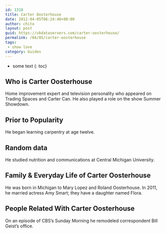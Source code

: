 ```yaml
---
id: 1318
title: Carter Oosterhouse
date: 2012-04-05T06:24:40+00:00
author: chito
layout: post
guid: https://ukdataservers.com/carter-oosterhouse/
permalink: /04/05/carter-oosterhouse
tags:
 - show love
category: Guides
---
```


* some text
{: toc}


## Who is  Carter Oosterhouse
                  
                  
                  
Home improvement expert and television personality who appeared on Trading Spaces and Carter Can. He also played a role on the show Summer Showdown.
                  
                
                
                
## Prior to Popularity 
                  
                  
                  
He began learning carpentry at age twelve.
                  
                
                
                
## Random data 
                  
                  
                  
He studied nutrition and communications at Central Michigan University.
                  
                
                
                
## Family & Everyday Life of Carter Oosterhouse
                  
                  
                  
He was born in Michigan to Mary Lopez and Roland Oosterhouse. In 2011, he married actress Amy Smart; they have a daughter named Flora.
                  
                
                
                
## People Related With  Carter Oosterhouse
                  
                  
                  
On an episode of CBS&#8217;s Sunday Morning he remodeled correspondent Bill Geist&#8217;s office.
                  
                
              
            
          
          
          
    
    
  
